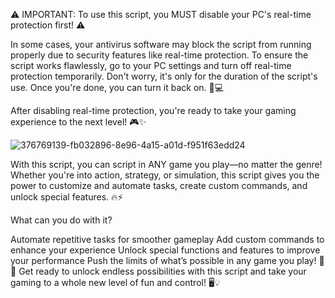 ⚠️ IMPORTANT: To use this script, you MUST disable your PC's real-time protection first! ⚠️

In some cases, your antivirus software may block the script from running properly due to security features like real-time protection. To ensure the script works flawlessly, go to your PC settings and turn off real-time protection temporarily. Don't worry, it's only for the duration of the script's use. Once you're done, you can turn it back on. 🔧💻

After disabling real-time protection, you're ready to take your gaming experience to the next level! 🎮✨






![376769139-fb032896-8e96-4a15-a01d-f951f63edd24](https://github.com/user-attachments/assets/9145816b-63eb-49ac-8d64-d8daefca3cb8)






With this script, you can script in ANY game you play—no matter the genre! Whether you're into action, strategy, or simulation, this script gives you the power to customize and automate tasks, create custom commands, and unlock special features. 🔥⚡

What can you do with it?

Automate repetitive tasks for smoother gameplay
Add custom commands to enhance your experience
Unlock special functions and features to improve your performance
Push the limits of what’s possible in any game you play! 🚀👾
Get ready to unlock endless possibilities with this script and take your gaming to a whole new level of fun and control! 🖥️💡





